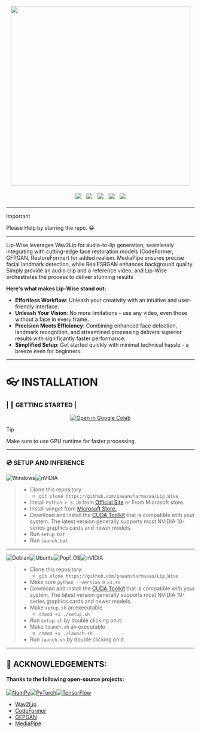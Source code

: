 <p align="center">
    <img style="width: 30rem;" src= "https://github.com/pawansharmaaaa/Lip_Wise/assets/56242483/5bc1b8af-879a-414b-b54a-db605a53c8f7"><img>
</p>
<div align="center">
    <img src="https://img.shields.io/github/forks/pawansharmaaaa/Lip_Wise?style=social" style="padding: 0.3rem;">
    <img src="https://img.shields.io/github/stars/pawansharmaaaa/Lip_Wise?style=social" style="padding: 0.3rem;">
    <img src="https://img.shields.io/github/watchers/pawansharmaaaa/Lip_Wise?style=social" style="padding: 0.3rem;">
    <img src="https://img.shields.io/github/contributors/pawansharmaaaa/Lip_Wise?style=social&logo=github" style="padding: 0.3rem;">
    <img src="https://img.shields.io/github/commit-activity/w/pawansharmaaaa/Lip_Wise?style=social&logo=github" style="padding: 0.3rem;">
</div>

---


> [!IMPORTANT]
> Please Help by starring the repo. :grin:


---

Lip-Wise leverages Wav2Lip for audio-to-lip generation, seamlessly integrating with cutting-edge face restoration models (CodeFormer, GFPGAN, RestoreFormer) for added realism. MediaPipe ensures precise facial landmark detection, while RealESRGAN enhances background quality. Simply provide an audio clip and a reference video, and Lip-Wise orchestrates the process to deliver stunning results

**Here's what makes Lip-Wise stand out:**

- **Effortless Workflow**: Unleash your creativity with an intuitive and user-friendly interface.
- **Unleash Your Vision**: No more limitations - use any video, even those without a face in every frame.
- **Precision Meets Efficiency**: Combining enhanced face detection, landmark recognition, and streamlined processing delivers superior results with significantly faster performance.
- **Simplified Setup**: Get started quickly with minimal technical hassle - a breeze even for beginners.

<!-- ## **Introduction**

Lip-Wise is a powerful Lip-Syncing tool that leverages optimized inference for Wav2Lip, a cutting-edge deep learning model dedicated to generating lip-synced videos. It functions by carefully processing an input audio clip alongside a reference video featuring a speaker. This process utilizes the advanced face restoration capabilities of state-of-the-art models like GFPGAN and CodeFormer. These sophisticated models seamlessly integrate the new audio with the lip movements of the reference video, resulting in a stunningly natural and realistic final output.

* **Face Restoration Empowered by CodeFormer or GFPGAN:**
    * Streamlined inference through the elimination of redundant processes.
    * Enhanced efficiency with multi-threading implemented for the majority of preprocessing steps.
* **Easy to use UI**
* **Unrestricted Video Compatibility:**
    * The limitation of requiring a face in every frame of the video has been lifted, allowing for greater versatility.  
* **Enhanced face detection using Mediapipe:**
    * masks generated using facial landmarks, leading to superior pasting results.
    * Facial landmarks are meticulously stored as npy files, conserving processing resources when utilizing the same video repeatedly.
* **Effortless Setup:**
    *  With the exception of manual CUDA installation, the setup process is remarkably seamless, as outlined below. -->

---

# :eyeglasses: **INSTALLATION**
### | :softball: **GETTING STARTED** |
<div align="center">
    <a href='https://colab.research.google.com/drive/1RSqHSi-ufSQCOlBGxCr8WOma1ihJuX9I?usp=sharing' target="_blank"><img alt='Open in Google Colab' src='https://img.shields.io/badge/OPEN_IN COLAB-100000?style=for-the-badge&logo=Google Colab&logoColor=927123&labelColor=black&color=ffffff'/></a>
</div>

> [!TIP]
> Make sure to use GPU runtime for faster processing.

---

### :cd: **SETUP AND INFERENCE**
![Windows](https://img.shields.io/badge/Windows-0078D6?style=for-the-badge&logo=windows&logoColor=white)![nVIDIA](https://img.shields.io/badge/nVIDIA-%2376B900.svg?style=for-the-badge&logo=nVIDIA&logoColor=white)
> * Clone this repository:
>   * `git clone https://github.com/pawansharmaaaa/Lip_Wise`
> * Install `Python > 3.10` from [Official Site](https://www.python.org/downloads/) or From Microsoft store.
> * Install winget from [Microsoft Store.](https://www.microsoft.com/p/app-installer/9nblggh4nns1#activetab=pivot:overviewtab)
> * Download and install the [CUDA Toolkit](https://developer.nvidia.com/cuda-downloads) that is compatible with your system. The latest version generally supports most NVIDIA 10-series graphics cards and newer models.
> * Run `setup.bat`
> * Run `launch.bat`

---

![Debian](https://img.shields.io/badge/Debian-D70A53?style=for-the-badge&logo=debian&logoColor=white)![Ubuntu](https://img.shields.io/badge/Ubuntu-E95420?style=for-the-badge&logo=ubuntu&logoColor=white)![Pop!\_OS](https://img.shields.io/badge/Pop!_OS-48B9C7?style=for-the-badge&logo=Pop!_OS&logoColor=white)![nVIDIA](https://img.shields.io/badge/nVIDIA-%2376B900.svg?style=for-the-badge&logo=nVIDIA&logoColor=white)
> * Clone this repository:
>   * `git clone https://github.com/pawansharmaaaa/Lip_Wise`
> * Make sure `python --version` is `>3.10`
> * Download and install the [CUDA Toolkit](https://developer.nvidia.com/cuda-downloads) that is compatible with your system. The latest version generally supports most NVIDIA 10-series graphics cards and newer models.
> * Make `setup.sh` an executable
>   * `chmod +x ./setup.sh`
> * Run `setup.sh` by double clicking on it.
> * Make `launch.sh` an executable
>   * `chmod +x ./launch.sh`
> * Run `launch.sh` by double clicking on it.

---

## :hugs: ACKNOWLEDGEMENTS:

#### Thanks to the following open-source projects:
[![NumPy](https://img.shields.io/badge/numpy-%23013243.svg?style=for-the-badge&logo=numpy&logoColor=white)](https://numpy.org/)[![PyTorch](https://img.shields.io/badge/PyTorch-%23EE4C2C.svg?style=for-the-badge&logo=PyTorch&logoColor=white)](https://pytorch.org/)[![TensorFlow](https://img.shields.io/badge/TensorFlow-%23FF6F00.svg?style=for-the-badge&logo=TensorFlow&logoColor=white)](https://www.tensorflow.org/)

* <a href="https://github.com/Rudrabha/Wav2Lip" target="_blank">Wav2Lip</a>
* <a href="https://github.com/sczhou/CodeFormer" target="_blank">CodeFormer</a>
* <a href="https://github.com/TencentARC/GFPGAN" target="_blank">GFPGAN</a>
* <a href="https://github.com/googlesamples/mediapipe" target="_blank">MediaPipe</a>
